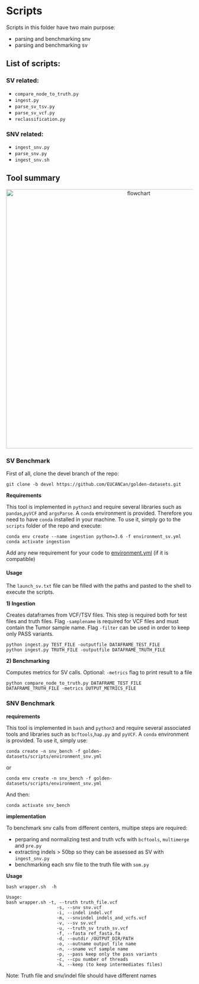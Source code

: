 # Scripts

Scripts in this folder have two main purpose:
- parsing and benchmarking snv
- parsing and benchmarking sv

## List of scripts:
### SV related:
- `compare_node_to_truth.py`
- `ingest.py`
- `parse_sv_tsv.py`
- `parse_sv_vcf.py`
- `reclassification.py`

### SNV related:

- `ingest_snv.py`
- `parse_snv.py`
- `ingest_snv.sh`

## Tool summary

<center>
<img src="../docs/flowchart.png" alt="flowchart" width="700px"/>
</center>


### SV Benchmark

First of all, clone the devel branch of the repo:

```shell
git clone -b devel https://github.com/EUCANCan/golden-datasets.git
```

**Requirements**

This tool is implemented in `python3` and require several libraries such as `pandas`,`pyVCF` and `argsParse`.
A `conda` environment is provided. Therefore you need to have `conda` installed in your machine.
To use it, simply go to the `scripts` folder of the repo and execute:

```shell
conda env create --name ingestion python=3.6 -f environment_sv.yml
conda activate ingestion
```

Add any new requirement for your code to [environment.yml](https://github.com/EUCANCan/golden-datasets/blob/devel/scripts/environment.yml) (if it is compatible)

#### Usage

The `launch_sv.txt` file can be filled with the paths and pasted to the shell to execute the scripts. 

**1) Ingestion**


Creates dataframes from VCF/TSV files. This step is required both for test files and truth files.
Flag `-samplename` is required for VCF files and must contain the Tumor sample name.
Flag `-filter` can be used in order to keep only PASS variants.

```shell
python ingest.py TEST_FILE -outputfile DATAFRAME_TEST_FILE
python ingest.py TRUTH_FILE -outputfile DATAFRAME_TRUTH_FILE
```


**2) Benchmarking**

Computes metrics for SV calls. Optional: `-metrics` flag to print result to a file

```shell
python compare_node_to_truth.py DATAFRAME_TEST_FILE DATAFRAME_TRUTH_FILE -metrics OUTPUT_METRICS_FILE
```


### SNV Benchmark

**requirements**

This tool is implemented in `bash` and `python3` and require several associated tools and libraries such as `bcftools`,`hap.py` and `pyVCF`.
A `conda` environment is provided.
To use it, simply use:

```shell
conda create -n snv_bench -f golden-datasets/scripts/environment_snv.yml
```
or
```
conda env create -n snv_bench -f golden-datasets/scripts/environment_snv.yml
```
And then:
```
conda activate snv_bench
```

**implementation**

To benchmark snv calls from different centers, multipe steps are required:

- perparing and normalizing test and truth vcfs with `bcftools`, `multimerge` and `pre.py`
- extracting indels > 50bp so they can be assessed as SV with `ingest_snv.py`
- benchmarking each snv file to the truth file with `som.py`

**Usage**


```
bash wrapper.sh  -h

Usage:
bash wrapper.sh -t, --truth truth_file.vcf
                   -s, --snv snv.vcf
                   -i, --indel indel.vcf
                   -m, --snvindel indels_and_vcfs.vcf
                   -v, --sv sv.vcf
                   -u, --truth_sv truth_sv.vcf
                   -f, --fasta ref_fasta.fa
                   -d, --outdir /OUTPUT_DIR/PATH
                   -o, --outname output file name
                   -n, --sname vcf sample name
                   -p, --pass keep only the pass variants
                   -c, --cpu number of threads
                   -k, --keep (to keep intermediates files)
```
Note: Truth file and snv/indel file should have different names
